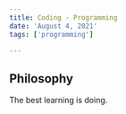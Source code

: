 ```yaml
---
title: Coding - Programming
date: 'August 4, 2021'
tags: ['programming']

---
```


## Philosophy

The best learning is doing.